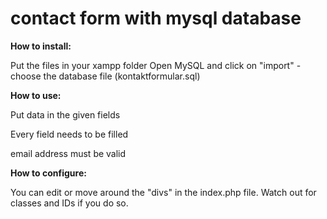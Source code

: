 # contact form with mysql database

**How to install:**

Put the files in your xampp folder
Open MySQL and click on "import" - choose the database file (kontaktformular.sql)


**How to use:**

Put data in the given fields

Every field needs to be filled

email address must be valid


**How to configure:**

You can edit or move around the "divs" in the index.php file. Watch out for classes and IDs if you do so.
